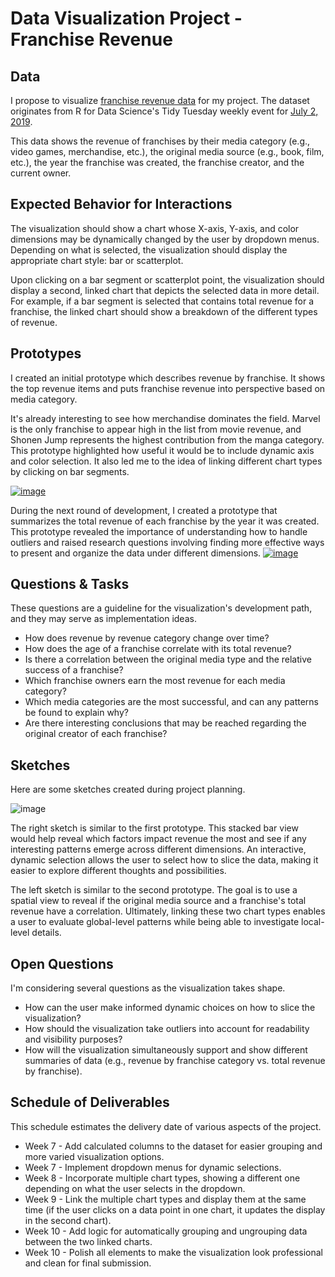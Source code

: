 # Data Visualization Project - Franchise Revenue

## Data
I propose to visualize [franchise revenue data](https://gist.github.com/vwm/1598b47bed8c5ecdd18dea2fb52680f4/#file-readme-md) for my project.  The dataset originates from R for Data Science's Tidy Tuesday weekly event for [July 2, 2019](https://github.com/rfordatascience/tidytuesday/tree/master/data/2019/2019-07-02).

This data shows the revenue of franchises by their media category (e.g., video games, merchandise, etc.), the original media source (e.g., book, film, etc.), the year the franchise was created, the franchise creator, and the current owner.

## Expected Behavior for Interactions
The visualization should show a chart whose X-axis, Y-axis, and color dimensions may be dynamically changed by the user by dropdown menus.  Depending on what is selected, the visualization should display the appropriate chart style: bar or scatterplot.

Upon clicking on a bar segment or scatterplot point, the visualization should display a second, linked chart that depicts the selected data in more detail.  For example, if a bar segment is selected that contains total revenue for a franchise, the linked chart should show a breakdown of the different types of revenue.

## Prototypes
I created an initial prototype which describes revenue by franchise.  It shows the top revenue items and puts franchise revenue into perspective based on media category.

It's already interesting to see how merchandise dominates the field. Marvel is the only franchise to appear high in the list from movie revenue, and Shonen Jump represents the highest contribution from the manga category.  This prototype highlighted how useful it would be to include dynamic axis and color selection.  It also led me to the idea of linking different chart types by clicking on bar segments.

[![image](https://user-images.githubusercontent.com/2779058/65630273-18306980-dfa3-11e9-933f-976104996302.png)](https://beta.vizhub.com/vwm/880af0e6afe24609b87ca5a18faa8a9e)

During the next round of development, I created a prototype that summarizes the total revenue of each franchise by the year it was created.  This prototype revealed the importance of understanding how to handle outliers and raised research questions involving finding more effective ways to present and organize the data under different dimensions.
[![image](https://user-images.githubusercontent.com/2779058/65630754-ff748380-dfa3-11e9-87f7-fbff2ea2b53b.png)](https://beta.vizhub.com/vwm/e99d07afaf75445b8edb3788056b8644)

## Questions & Tasks
These questions are a guideline for the visualization's development path, and they may serve as implementation ideas.
* How does revenue by revenue category change over time?
* How does the age of a franchise correlate with its total revenue?
* Is there a correlation between the original media type and the relative success of a franchise?
* Which franchise owners earn the most revenue for each media category?
* Which media categories are the most successful, and can any patterns be found to explain why?
* Are there interesting conclusions that may be reached regarding the original creator of each franchise?  

## Sketches
Here are some sketches created during project planning.

![image](https://user-images.githubusercontent.com/2779058/65631329-52026f80-dfa5-11e9-8e27-b4a571972155.png)


The right sketch is similar to the first prototype.  This stacked bar view would help reveal which factors impact revenue the most and see if any interesting patterns emerge across different dimensions.  An interactive, dynamic selection allows the user to select how to slice the data, making it easier to explore different thoughts and possibilities.

The left sketch is similar to the second prototype.  The goal is to use a spatial view to reveal if the original media source and a franchise's total revenue have a correlation.  Ultimately, linking these two chart types enables a user to evaluate global-level patterns while being able to investigate local-level details.

## Open Questions
I'm considering several questions as the visualization takes shape.
* How can the user make informed dynamic choices on how to slice the visualization?
* How should the visualization take outliers into account for readability and visibility purposes?
* How will the visualization simultaneously support and show different summaries of data (e.g., revenue by franchise category vs. total revenue by franchise).

## Schedule of Deliverables
This schedule estimates the delivery date of various aspects of the project.
* Week 7 - Add calculated columns to the dataset for easier grouping and more varied visualization options.
* Week 7 - Implement dropdown menus for dynamic selections.
* Week 8 - Incorporate multiple chart types, showing a different one depending on what the user selects in the dropdown.
* Week 9 - Link the multiple chart types and display them at the same time (if the user clicks on a data point in one chart, it updates the display in the second chart).
* Week 10 - Add logic for automatically grouping and ungrouping data between the two linked charts.
* Week 10 - Polish all elements to make the visualization look professional and clean for final submission.
